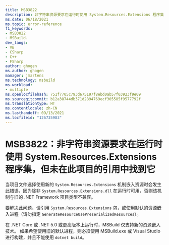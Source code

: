 ```yaml
---
title: MSB3822
description: 非字符串资源要求在运行时使用 System.Resources.Extensions 程序集，但未在此项目的引用中找到它。
ms.date: 06/18/2021
ms.topic: error-reference
f1_keywords:
- MSB3822
- MSBuild.
dev_langs:
- VB
- CSharp
- C++
- FSharp
author: ghogen
ms.author: ghogen
manager: jmartens
ms.technology: msbuild
ms.workload:
- multiple
ms.openlocfilehash: 751f7705c793d675197f8ebd0ab57f03923f9e09
ms.sourcegitcommit: b12a38744db371d2894769ecf305585f9577792f
ms.translationtype: HT
ms.contentlocale: zh-CN
ms.lasthandoff: 09/13/2021
ms.locfileid: "126735983"
---
```

# <a name="msb3822-non-string-resources-require-the-systemresourcesextensions-assembly-at-runtime-but-it-was-not-found-in-this-projects-references"></a>MSB3822：非字符串资源要求在运行时使用 System.Resources.Extensions 程序集，但未在此项目的引用中找到它

当项目文件选择使用新的 `System.Resources.Extensions` 机制嵌入资源时会发生此错误，因为除非 `System.Resources.Extensions.dll` 在运行时可用，否则该机制与旧的 .NET Framework 项目类型不兼容。

要解决此问题，请引用 `System.Resources.Extensions` 包，或使用默认的资源嵌入进程（请勿指定 `GenerateResourceUsePreserializedResources`）。

在 .NET Core 或 .NET 5.0 或更高版本上运行时，MSBuild 仅支持新的资源嵌入技术。 如果希望使用旧的默认进程，则必须使用 MSBuild.exe 或 Visual Studio 进行构建，并且不能使用 `dotnet build`。
